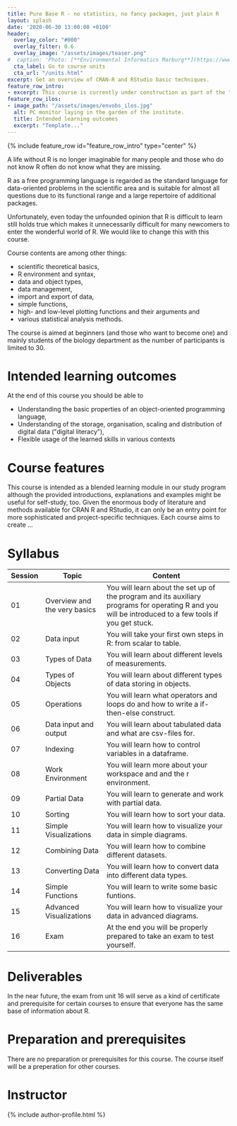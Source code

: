 ```yaml
---
title: Pure Base R - no statistics, no fancy packages, just plain R
layout: splash
date: '2020-06-30 13:00:00 +0100'
header:
  overlay_color: "#000"
  overlay_filter: 0.6
  overlay_image: "/assets/images/teaser.png"
#  caption: 'Photo: [**Environmental Informatics Marburg**](https://www.flickr.com/environmentalinformatics-marburg/)'
  cta_label: Go to course units
  cta_url: "/units.html"
excerpt: Get an overview of CRAN-R and RStudio basic techniques.
feature_row_intro:
- excerpt: This course is currently under construction as part of the "digLL" initiative funded by the Hessian Ministry of Higher Education, Research, Science and the Arts.
feature_row_ilos:
- image_path: "/assets/images/envobs_ilos.jpg"
  alt: PC monitor laying in the garden of the institute.
  title: Intended learning outcomes
  excerpt: "Template..."
---
```


{% include feature_row id="feature_row_intro" type="center" %}

A life without R is no longer imaginable for many people and those who do not know R often do not know what they are missing.

R as a free programming language is regarded as the standard language for data-oriented problems in the scientific area and is suitable for almost all questions due to its functional range and a large repertoire of additional packages.

Unfortunately, even today the unfounded opinion that R is difficult to learn still holds true which makes it unnecessarily difficult for many newcomers to enter the wonderful world of R. We would like to change this with this course.

Course contents are among other things:

* scientific theoretical basics,
* R environment and syntax,
* data and object types,
* data management,
* import and export of data,
* simple functions,
* high- and low-level plotting functions and their arguments and
* various statistical analysis methods.

The course is aimed at beginners (and those who want to become one) and mainly students of the biology department as the number of participants is limited to 30.



# Intended learning outcomes
At the end of this course you should be able to

* Understanding the basic properties of an object-oriented programming language,
* Understanding of the storage, organisation, scaling and distribution of digital data ("digital literacy"),
* Flexible usage of the learned skills in various contexts


# Course features

This course is intended as a blended learning module in our study program although the provided introductions, explanations and examples might be useful for self-study, too.
Given the enormous body of literature and methods available for CRAN R and RStudio, it can only be an entry point for more sophisticated and project-specific techniques.
Each course aims to create ...


# Syllabus

| Session | Topic | Content |
|---------|-------|---------|
| 01 | Overview and the very basics | You will learn about the set up of the program and its auxiliary programs for operating R and you will be introduced to a few tools if you get stuck. |
| 02 | Data input                   | You will take your first own steps in R: from scalar to table. |
| 03 | Types of Data                | You will learn about different levels of measurements. |
| 04 | Types of Objects             | You will learn about different types of data storing in objects. |
| 05 | Operations                   | You will learn what operators and loops do and how to write a if-then-else construct. |
| 06 | Data input and output        | You will learn about tabulated data and what are csv-files for. |
| 07 | Indexing                     | You will learn how to control variables in a dataframe. |
| 08 | Work Environment             | You will learn more about your workspace and and the r environment.  |
| 09 | Partial Data                 | You will learn to generate and work with partial data.  |
| 10 | Sorting                      | You will learn how to sort your data. |
| 11 | Simple Visualizations        | You will learn how to visualize your data in simple diagrams. |
| 12 | Combining Data               | You will learn how to combine different datasets. |
| 13 | Converting Data              | You will learn how to convert data into different data types. |
| 14 | Simple Functions             | You will learn to write some basic funtions. |
| 15 | Advanced Visualizations      | You will learn how to visualize your data in advanced diagrams. |
| 16 | Exam                         | At the end you will be properly prepared to take an exam to test yourself. |



# Deliverables

In the near future, the exam from unit 16 will serve as a kind of certificate and prerequisite for certain courses to ensure that everyone has the same base of information about R.

# Preparation and prerequisites

There are no preparation or prerequisites for this course. The course itself will be a preperation for other courses.


# Instructor
{% include author-profile.html %}

